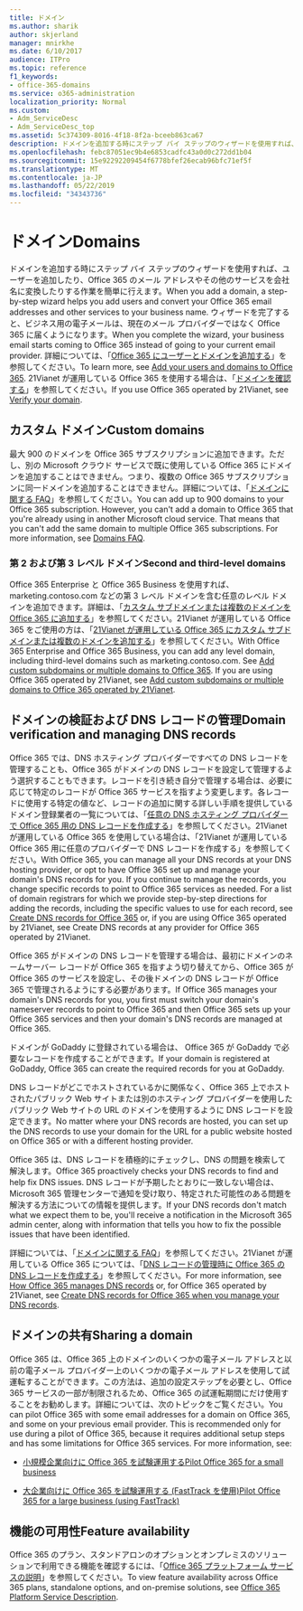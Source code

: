 ```yaml
---
title: ドメイン
ms.author: sharik
author: skjerland
manager: mnirkhe
ms.date: 6/10/2017
audience: ITPro
ms.topic: reference
f1_keywords:
- office-365-domains
ms.service: o365-administration
localization_priority: Normal
ms.custom:
- Adm_ServiceDesc
- Adm_ServiceDesc_top
ms.assetid: 5c374309-8016-4f18-8f2a-bceeb863ca67
description: ドメインを追加する時にステップ バイ ステップのウィザードを使用すれば、ユーザーを追加したり、Office 365 のメール アドレスやその他のサービスを会社名に変換したりする作業を簡単に行えます。 ウィザードを完了すると、ビジネス用の電子メールは、現在のメール プロバイダーではなく Office 365 に届くようになります。 詳細については、「Office 365 にユーザーとドメインを追加する」を参照してください。 21Vianet が運用している Office 365 を使用する場合は、「ドメインを確認する」を参照してください。
ms.openlocfilehash: febc87051ec9b4e6853cadfc43a0d0c272dd1b04
ms.sourcegitcommit: 15e92292209454f6778bfef26ecab96bfc71ef5f
ms.translationtype: MT
ms.contentlocale: ja-JP
ms.lasthandoff: 05/22/2019
ms.locfileid: "34343736"
---
```

# <a name="domains"></a><span data-ttu-id="73a11-106">ドメイン</span><span class="sxs-lookup"><span data-stu-id="73a11-106">Domains</span></span>

<span data-ttu-id="73a11-107">ドメインを追加する時にステップ バイ ステップのウィザードを使用すれば、ユーザーを追加したり、Office 365 のメール アドレスやその他のサービスを会社名に変換したりする作業を簡単に行えます。</span><span class="sxs-lookup"><span data-stu-id="73a11-107">When you add a domain, a step-by-step wizard helps you add users and convert your Office 365 email addresses and other services to your business name.</span></span> <span data-ttu-id="73a11-108">ウィザードを完了すると、ビジネス用の電子メールは、現在のメール プロバイダーではなく Office 365 に届くようになります。</span><span class="sxs-lookup"><span data-stu-id="73a11-108">When you complete the wizard, your business email starts coming to Office 365 instead of going to your current email provider.</span></span> <span data-ttu-id="73a11-109">詳細については、「[Office 365 にユーザーとドメインを追加する](https://support.office.com/article/6383f56d-3d09-4dcb-9b41-b5f5a5efd611)」を参照してください。</span><span class="sxs-lookup"><span data-stu-id="73a11-109">To learn more, see [Add your users and domains to Office 365](https://support.office.com/article/6383f56d-3d09-4dcb-9b41-b5f5a5efd611).</span></span> <span data-ttu-id="73a11-110">21Vianet が運用している Office 365 を使用する場合は、「[ドメインを確認する](http://go.microsoft.com/fwlink/?LinkID=733344&amp;clcid=0x409)」を参照してください。</span><span class="sxs-lookup"><span data-stu-id="73a11-110">If you use Office 365 operated by 21Vianet, see [Verify your domain](http://go.microsoft.com/fwlink/?LinkID=733344&amp;clcid=0x409).</span></span>
  
## <a name="custom-domains"></a><span data-ttu-id="73a11-111">カスタム ドメイン</span><span class="sxs-lookup"><span data-stu-id="73a11-111">Custom domains</span></span>
<span data-ttu-id="73a11-112"><a name="BKMK_CustomDomains"> </a></span><span class="sxs-lookup"><span data-stu-id="73a11-112"></span></span>

<span data-ttu-id="73a11-p103">最大 900 のドメインを Office 365 サブスクリプションに追加できます。ただし、別の Microsoft クラウド サービスで既に使用している Office 365 にドメインを追加することはできません。つまり、複数の Office 365 サブスクリプションに同一ドメインを追加することはできません。詳細については、「[ドメインに関する FAQ](https://support.office.com/en-us/article/Domains-FAQ-1272bad0-4bd4-4796-8005-67d6fb3afc5a)」を参照してください。</span><span class="sxs-lookup"><span data-stu-id="73a11-p103">You can add up to 900 domains to your Office 365 subscription. However, you can't add a domain to Office 365 that you're already using in another Microsoft cloud service. That means that you can't add the same domain to multiple Office 365 subscriptions. For more information, see [Domains FAQ](https://support.office.com/en-us/article/Domains-FAQ-1272bad0-4bd4-4796-8005-67d6fb3afc5a).</span></span>
  
### <a name="second-and-third-level-domains"></a><span data-ttu-id="73a11-117">第 2 および第 3 レベル ドメイン</span><span class="sxs-lookup"><span data-stu-id="73a11-117">Second and third-level domains</span></span>
<span data-ttu-id="73a11-118"><a name="BKMK_SecondAndThirdLevelDomains"> </a></span><span class="sxs-lookup"><span data-stu-id="73a11-118"></span></span>

<span data-ttu-id="73a11-p104">Office 365 Enterprise と Office 365 Business を使用すれば、marketing.contoso.com などの第 3 レベル ドメインを含む任意のレベル ドメインを追加できます。詳細は、「[カスタム サブドメインまたは複数のドメインを Office 365 に追加する](http://go.microsoft.com/fwlink/?LinkID=733345&amp;clcid=0x409)」を参照してください。21Vianet が運用している Office 365 をご使用の方は、「[21Vianet が運用している Office 365 にカスタム サブドメインまたは複数のドメインを追加する](http://go.microsoft.com/fwlink/?LinkID=733346&amp;clcid=0x409)」を参照してください。</span><span class="sxs-lookup"><span data-stu-id="73a11-p104">With Office 365 Enterprise and Office 365 Business, you can add any level domain, including third-level domains such as marketing.contoso.com. See [Add custom subdomains or multiple domains to Office 365](http://go.microsoft.com/fwlink/?LinkID=733345&amp;clcid=0x409). If you are using Office 365 operated by 21Vianet, see [Add custom subdomains or multiple domains to Office 365 operated by 21Vianet](http://go.microsoft.com/fwlink/?LinkID=733346&amp;clcid=0x409).</span></span>
  
## <a name="domain-verification-and-managing-dns-records"></a><span data-ttu-id="73a11-122">ドメインの検証および DNS レコードの管理</span><span class="sxs-lookup"><span data-stu-id="73a11-122">Domain verification and managing DNS records</span></span>
<span data-ttu-id="73a11-123"><a name="BKMK_ManagingDNSRecords"> </a></span><span class="sxs-lookup"><span data-stu-id="73a11-123"></span></span>

<span data-ttu-id="73a11-p105">Office 365 では、DNS ホスティング プロバイダーですべての DNS レコードを管理することも、Office 365 がドメインの DNS レコードを設定して管理するよう選択することもできます。レコードを引き続き自分で管理する場合は、必要に応じて特定のレコードが Office 365 サービスを指すよう変更します。各レコードに使用する特定の値など、レコードの追加に関する詳しい手順を提供しているドメイン登録業者の一覧については、「[任意の DNS ホスティング プロバイダーで Office 365 用の DNS レコードを作成する](https://go.microsoft.com/fwlink/p/?LinkID=270173)」を参照してください。21Vianet が運用している Office 365 を使用している場合は、「21Vianet が運用している Office 365 用に任意のプロバイダーで DNS レコードを作成する」を参照してください。</span><span class="sxs-lookup"><span data-stu-id="73a11-p105">With Office 365, you can manage all your DNS records at your DNS hosting provider, or opt to have Office 365 set up and manage your domain's DNS records for you. If you continue to manage the records, you change specific records to point to Office 365 services as needed. For a list of domain registrars for which we provide step-by-step directions for adding the records, including the specific values to use for each record, see [Create DNS records for Office 365](https://go.microsoft.com/fwlink/p/?LinkID=270173) or, if you are using Office 365 operated by 21Vianet, see Create DNS records at any provider for Office 365 operated by 21Vianet.</span></span> 
  
<span data-ttu-id="73a11-127">Office 365 がドメインの DNS レコードを管理する場合は、最初にドメインのネームサーバー レコードが Office 365 を指すよう切り替えてから、Office 365 が Office 365 のサービスを設定し、その後ドメインの DNS レコードが Office 365 で管理されるようにする必要があります。</span><span class="sxs-lookup"><span data-stu-id="73a11-127">If Office 365 manages your domain's DNS records for you, you first must switch your domain's nameserver records to point to Office 365 and then Office 365 sets up your Office 365 services and then your domain's DNS records are managed at Office 365.</span></span>
  
<span data-ttu-id="73a11-128">ドメインが GoDaddy に登録されている場合は、 Office 365 が GoDaddy で必要なレコードを作成することができます。</span><span class="sxs-lookup"><span data-stu-id="73a11-128">If your domain is registered at GoDaddy, Office 365 can create the required records for you at GoDaddy.</span></span> 
  
<span data-ttu-id="73a11-129">DNS レコードがどこでホストされているかに関係なく、Office 365 上でホストされたパブリック Web サイトまたは別のホスティング プロバイダーを使用したパブリック Web サイトの URL のドメインを使用するように DNS レコードを設定できます。</span><span class="sxs-lookup"><span data-stu-id="73a11-129">No matter where your DNS records are hosted, you can set up the DNS records to use your domain for the URL for a public website hosted on Office 365 or with a different hosting provider.</span></span> 
  
<span data-ttu-id="73a11-130">Office 365 は、DNS レコードを積極的にチェックし、DNS の問題を検索して解決します。</span><span class="sxs-lookup"><span data-stu-id="73a11-130">Office 365 proactively checks your DNS records to find and help fix DNS issues.</span></span> <span data-ttu-id="73a11-131">DNS レコードが予期したとおりに一致しない場合は、Microsoft 365 管理センターで通知を受け取り、特定された可能性のある問題を解決する方法についての情報を提供します。</span><span class="sxs-lookup"><span data-stu-id="73a11-131">If your DNS records don't match what we expect them to be, you'll receive a notification in the Microsoft 365 admin center, along with information that tells you how to fix the possible issues that have been identified.</span></span>
  
<span data-ttu-id="73a11-132">詳細については、「[ドメインに関する FAQ](https://go.microsoft.com/fwlink/p/?LinkID=270144)」を参照してください。21Vianet が運用している Office 365 については、「[DNS レコードの管理時に Office 365 の DNS レコードを作成する](http://go.microsoft.com/fwlink/?LinkID=817326&amp;clcid=0x409)」を参照してください。</span><span class="sxs-lookup"><span data-stu-id="73a11-132">For more information, see [How Office 365 manages DNS records](https://go.microsoft.com/fwlink/p/?LinkID=270144) or, for Office 365 operated by 21Vianet, see [Create DNS records for Office 365 when you manage your DNS records](http://go.microsoft.com/fwlink/?LinkID=817326&amp;clcid=0x409).</span></span>
  
## <a name="sharing-a-domain"></a><span data-ttu-id="73a11-133">ドメインの共有</span><span class="sxs-lookup"><span data-stu-id="73a11-133">Sharing a domain</span></span>
<span data-ttu-id="73a11-134"><a name="BKMK_ManagingDNSRecords"> </a></span><span class="sxs-lookup"><span data-stu-id="73a11-134"></span></span>

<span data-ttu-id="73a11-p107">Office 365 は、Office 365 上のドメインのいくつかの電子メール アドレスと以前の電子メール プロバイダー上のいくつかの電子メール アドレスを使用して試運転することができます。この方法は、追加の設定ステップを必要とし、Office 365 サービスの一部が制限されるため、Office 365 の試運転期間にだけ使用することをお勧めします。詳細については、次のトピックをご覧ください。</span><span class="sxs-lookup"><span data-stu-id="73a11-p107">You can pilot Office 365 with some email addresses for a domain on Office 365, and some on your previous email provider. This is recommended only for use during a pilot of Office 365, because it requires additional setup steps and has some limitations for Office 365 services. For more information, see:</span></span>
  
- [<span data-ttu-id="73a11-138">小規模企業向けに Office 365 を試験運用する</span><span class="sxs-lookup"><span data-stu-id="73a11-138">Pilot Office 365 for a small business</span></span>](https://support.office.com/article/39cee536-6a03-40cf-b9c1-f301bb6001d7)
    
- [<span data-ttu-id="73a11-139">大企業向けに Office 365 を試験運用する (FastTrack を使用)</span><span class="sxs-lookup"><span data-stu-id="73a11-139">Pilot Office 365 for a large business (using FastTrack)</span></span>](https://fasttrack.office.com/onboard)
    
## <a name="feature-availability"></a><span data-ttu-id="73a11-140">機能の可用性</span><span class="sxs-lookup"><span data-stu-id="73a11-140">Feature availability</span></span>
<span data-ttu-id="73a11-141"><a name="BKMK_ManagingDNSRecords"> </a></span><span class="sxs-lookup"><span data-stu-id="73a11-141"></span></span>

<span data-ttu-id="73a11-142">Office 365 のプラン、スタンドアロンのオプションとオンプレミスのソリューションで利用できる機能を確認するには、「[Office 365 プラットフォーム サービスの説明](https://technet.microsoft.com/en-us/library/office-365-platform-service-description.aspx)」を参照してください。</span><span class="sxs-lookup"><span data-stu-id="73a11-142">To view feature availability across Office 365 plans, standalone options, and on-premise solutions, see [Office 365 Platform Service Description](https://technet.microsoft.com/en-us/library/office-365-platform-service-description.aspx).</span></span>
  

